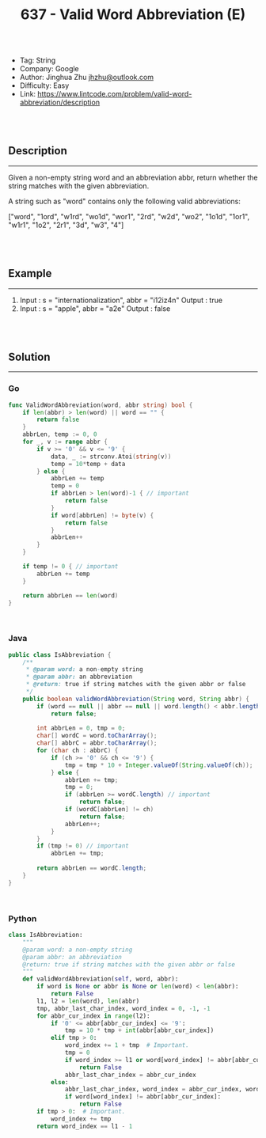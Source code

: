 # <center>637 - Valid Word Abbreviation (E)</center> 



<br></br>

* Tag: String
* Company: Google
* Author: Jinghua Zhu <jhzhu@outlook.com>
* Difficulty: Easy
* Link: https://www.lintcode.com/problem/valid-word-abbreviation/description

<br></br>



## Description
----
Given a non-empty string word and an abbreviation abbr, return whether the string matches with the given abbreviation.

A string such as "word" contains only the following valid abbreviations:

["word", "1ord", "w1rd", "wo1d", "wor1", "2rd", "w2d", "wo2", "1o1d", "1or1", "w1r1", "1o2", "2r1", "3d", "w3", "4"]

<br></br>



## Example
----
1. Input : s = "internationalization", abbr = "i12iz4n" Output : true
2. Input : s = "apple", abbr = "a2e" Output : false

<br></br>



## Solution
----
### Go
```go
func ValidWordAbbreviation(word, abbr string) bool {
	if len(abbr) > len(word) || word == "" {
		return false
	}
	abbrLen, temp := 0, 0
	for _, v := range abbr {
		if v >= '0' && v <= '9' {
			data, _ := strconv.Atoi(string(v))
			temp = 10*temp + data
		} else {
			abbrLen += temp
			temp = 0
			if abbrLen > len(word)-1 { // important
				return false
			}
			if word[abbrLen] != byte(v) {
				return false
			}
			abbrLen++
		}
	}

	if temp != 0 { // important
		abbrLen += temp
	}

	return abbrLen == len(word)
}
```

<br>


### Java
```java
public class IsAbbreviation {
	/**
     * @param word: a non-empty string
     * @param abbr: an abbreviation
     * @return: true if string matches with the given abbr or false
     */
    public boolean validWordAbbreviation(String word, String abbr) {
        if (word == null || abbr == null || word.length() < abbr.length())
            return false;
        
        int abbrLen = 0, tmp = 0;
        char[] wordC = word.toCharArray();
        char[] abbrC = abbr.toCharArray();
        for (char ch : abbrC) {
            if (ch >= '0' && ch <= '9') {
                tmp = tmp * 10 + Integer.valueOf(String.valueOf(ch));
            } else {
                abbrLen += tmp;
                tmp = 0;
                if (abbrLen >= wordC.length) // important
                    return false;
                if (wordC[abbrLen] != ch)
                    return false;
                abbrLen++;
            }
        }
        if (tmp != 0) // important
            abbrLen += tmp;
        
        return abbrLen == wordC.length;
    }
}
```

<br>


### Python
```python
class IsAbbreviation:
    """
    @param word: a non-empty string
    @param abbr: an abbreviation
    @return: true if string matches with the given abbr or false
    """
    def validWordAbbreviation(self, word, abbr):
        if word is None or abbr is None or len(word) < len(abbr):
            return False
        l1, l2 = len(word), len(abbr)
        tmp, abbr_last_char_index, word_index = 0, -1, -1
        for abbr_cur_index in range(l2):
            if '0' <= abbr[abbr_cur_index] <= '9':
                tmp = 10 * tmp + int(abbr[abbr_cur_index])
            elif tmp > 0:
                word_index += 1 + tmp  # Important.
                tmp = 0
                if word_index >= l1 or word[word_index] != abbr[abbr_cur_index]:
                    return False
                abbr_last_char_index = abbr_cur_index
            else:
                abbr_last_char_index, word_index = abbr_cur_index, word_index + 1
                if word[word_index] != abbr[abbr_cur_index]:
                    return False
        if tmp > 0:  # Important.
            word_index += tmp
        return word_index == l1 - 1
```